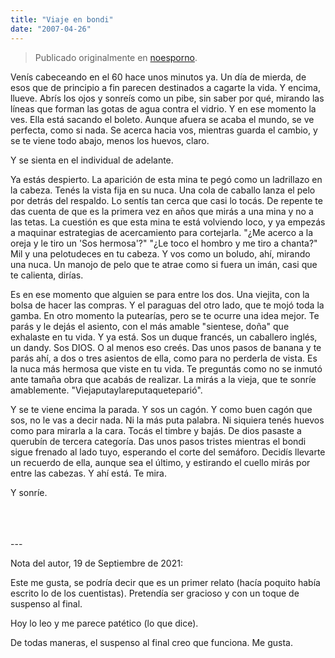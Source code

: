 ```yaml
---
title: "Viaje en bondi"
date: "2007-04-26"
---
```


> Publicado originalmente en [noesporno](/noesporno).

Venís cabeceando en el 60 hace unos minutos ya. Un día de mierda, de esos que de principio a fin parecen destinados a cagarte la vida. Y encima, llueve. Abrís los ojos y sonreís como un pibe, sin saber por qué, mirando las líneas que forman las gotas de agua contra el vidrio. Y en ese momento la ves. Ella está sacando el boleto. Aunque afuera se acaba el mundo, se ve perfecta, como si nada. Se acerca hacia vos, mientras guarda el cambio, y se te viene todo abajo, menos los huevos, claro.

Y se sienta en el individual de adelante.

Ya estás despierto. La aparición de esta mina te pegó como un ladrillazo en la cabeza. Tenés la vista fija en su nuca. Una cola de caballo lanza el pelo por detrás del respaldo. Lo sentís tan cerca que casi lo tocás. De repente te das cuenta de que es la primera vez en años que mirás a una mina y no a las tetas. La cuestión es que esta mina te está volviendo loco, y ya empezás a maquinar estrategias de acercamiento para cortejarla. "¿Me acerco a la oreja y le tiro un 'Sos hermosa'?" "¿Le toco el hombro y me tiro a chanta?" Mil y una pelotudeces en tu cabeza. Y vos como un boludo, ahí, mirando una nuca. Un manojo de pelo que te atrae como si fuera un imán, casi que te calienta, dirías.

Es en ese momento que alguien se para entre los dos. Una viejita, con la bolsa de hacer las compras. Y el paraguas del otro lado, que te mojó toda la gamba. En otro momento la putearías, pero se te ocurre una idea mejor. Te parás y le dejás el asiento, con el más amable "sientese, doña" que exhalaste en tu vida. Y ya está. Sos un duque francés, un caballero inglés, un dandy. Sos DIOS. O al menos eso creés. Das unos pasos de banana y te parás ahí, a dos o tres asientos de ella, como para no perderla de vista. Es la nuca más hermosa que viste en tu vida. Te preguntás como no se inmutó ante tamaña obra que acabás de realizar. La mirás a la vieja, que te sonríe amablemente. "Viejaputaylareputaqueteparió".

Y se te viene encima la parada. Y sos un cagón. Y como buen cagón que sos, no le vas a decir nada. Ni la más puta palabra. Ni siquiera tenés huevos como para mirarla a la cara. Tocás el timbre y bajás. De dios pasaste a querubín de tercera categoría. Das unos pasos tristes mientras el bondi sigue frenado al lado tuyo, esperando el corte del semáforo. Decidís llevarte un recuerdo de ella, aunque sea el último, y estirando el cuello mirás por entre las cabezas. Y ahí está. Te mira.

Y sonríe.

<br>
<br>
<br>
---

Nota del autor, 19 de Septiembre de 2021:

Este me gusta, se podría decir que es un primer relato (hacía poquito había escrito lo de los cuentistas). Pretendía ser gracioso y con un toque de suspenso al final.

Hoy lo leo y me parece patético (lo que dice).

De todas maneras, el suspenso al final creo que funciona. Me gusta.
